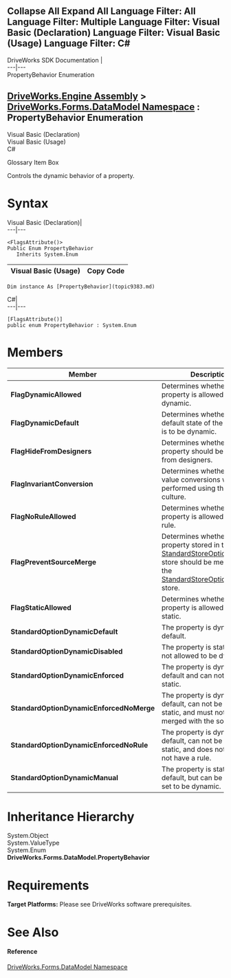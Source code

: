 Collapse All Expand All Language Filter: All  Language Filter: Multiple  Language Filter: Visual Basic (Declaration) Language Filter: Visual Basic (Usage) Language Filter: C#  
---  
DriveWorks SDK Documentation  |   
---|---  
PropertyBehavior Enumeration   
  
[DriveWorks.Engine Assembly](topic2156.md) > [DriveWorks.Forms.DataModel Namespace](topic9371.md) : PropertyBehavior Enumeration  
---  
  
Visual Basic (Declaration)    
Visual Basic (Usage)    
C# 

Glossary Item Box

Controls the dynamic behavior of a property. 

# Syntax

Visual Basic (Declaration)|   
---|---  
      
    
    <FlagsAttribute()>
    Public Enum PropertyBehavior 
       Inherits System.Enum  
  
Visual Basic (Usage)| Copy Code  
---|---  
      
    
    Dim instance As [PropertyBehavior](topic9383.md)  
  
C#|   
---|---  
      
    
    [FlagsAttribute()]
    public enum PropertyBehavior : System.Enum   
  
# Members

Member| Description  
---|---  
**FlagDynamicAllowed**|  Determines whether the property is allowed to be dynamic.  
**FlagDynamicDefault**|  Determines whether the default state of the property is to be dynamic.  
**FlagHideFromDesigners**|  Determines whether a property should be hidden from designers.  
**FlagInvariantConversion**|  Determines whether store value conversions will be performed using the invariant culture.  
**FlagNoRuleAllowed**|  Determines whether the property is allowed to have a rule.  
**FlagPreventSourceMerge**|  Determines whether a property stored in the [StandardStoreOptions.Value](topic9384.md) store should be merged with the [StandardStoreOptions.Source](topic9384.md) store.  
**FlagStaticAllowed**|  Determines whether the property is allowed to be static.  
**StandardOptionDynamicDefault**|  The property is dynamic by default.  
**StandardOptionDynamicDisabled**|  The property is static and is not allowed to be dynamic.  
**StandardOptionDynamicEnforced**|  The property is dynamic by default and can not be made static.  
**StandardOptionDynamicEnforcedNoMerge**|  The property is dynamic by default, can not be made static, and must not be merged with the source value  
**StandardOptionDynamicEnforcedNoRule**|  The property is dynamic by default, can not be made static, and does not and must not have a rule.  
**StandardOptionDynamicManual**|  The property is static by default, but can be manually set to be dynamic.  
  
# Inheritance Hierarchy

System.Object  
System.ValueType  
System.Enum  
**DriveWorks.Forms.DataModel.PropertyBehavior**  


# Requirements

**Target Platforms:** Please see DriveWorks software prerequisites.

# See Also

#### Reference

[DriveWorks.Forms.DataModel Namespace](topic9371.md)


